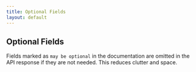 ```yaml
---
title: Optional Fields
layout: default 
---
```


## Optional Fields

Fields marked as `may be optional` in the documentation are omitted in the API response if they are not needed. This reduces clutter and space.